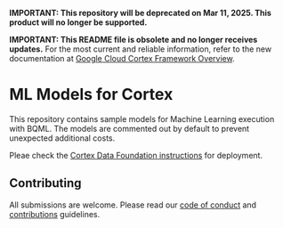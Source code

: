 **IMPORTANT: This repository will be deprecated on Mar 11, 2025. This product will no longer be supported.** 

**IMPORTANT: This README file is obsolete and no longer receives updates.** For the most current and reliable information, refer to the new documentation at [Google Cloud Cortex Framework Overview](https://cloud.google.com/cortex/docs/overview).

# ML Models for Cortex

This repository contains sample models for Machine Learning execution with BQML. The models are commented out by default to prevent unexpected additional costs.

Pleae check the [Cortex Data Foundation instructions](https://github.com/GoogleCloudPlatform/cortex-data-foundation) for deployment.
## Contributing

All submissions are welcome. Please read our [code of conduct](docs/code-of-conduct.md) and [contributions](docs/contributing.md) guidelines.
